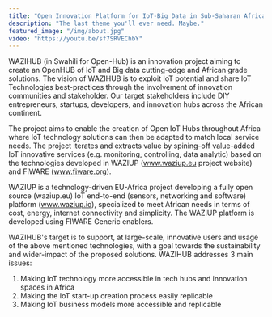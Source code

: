 ```yaml
---
title: "Open Innovation Platform for IoT-Big Data in Sub-Saharan Africa"
description: "The last theme you'll ever need. Maybe."
featured_image: "/img/about.jpg"
video: "https://youtu.be/sf7SRVEChbY"
---
```

WAZIHUB (in Swahili for Open-Hub) is an innovation project aiming to create an OpenHUB of IoT and Big data cutting-edge and African grade solutions. The vision of WAZIHUB is to exploit IoT potential and share IoT Technologies best-practices through the involvement of innovation communities and stakeholder. Our target stakeholders include DIY entrepreneurs, startups, developers, and innovation hubs across the African continent. 

The project aims to enable the creation of Open IoT Hubs throughout Africa where IoT technology solutions can then be adapted to match local service needs. The project iterates and extracts value by spining-off value-added IoT innovative services (e.g. monitoring, controlling, data analytic) based on the technologies developed in WAZIUP (www.waziup.eu project website) and FiWARE (www.fiware.org). 

WAZIUP is a technology-driven EU-Africa project developing a fully open source (waziup.eu) IoT end-to-end (sensors, networking and software) platform (www.waziup.io), specialized to meet African needs in terms of cost, energy, internet connectivity and simplicity.  The WAZIUP platform is developed using FIWARE Generic enablers. 

WAZIHUB's target is to support, at large-scale, innovative users and usage of the above mentioned technologies, with a goal towards the sustainability and wider-impact of the proposed solutions. WAZIHUB addresses 3 main issues:

 1. Making IoT technology more accessible in tech hubs and  innovation spaces in Africa
 2. Making the IoT start-up creation process easily replicable
 3. Making IoT business models more accessible and replicable